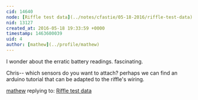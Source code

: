 ```yaml
---
cid: 14640
node: [Riffle test data](../notes/cfastie/05-18-2016/riffle-test-data)
nid: 13127
created_at: 2016-05-18 19:33:59 +0000
timestamp: 1463600039
uid: 4
author: [mathew](../profile/mathew)
---
```


I wonder about the erratic battery readings.  fascinating. 

Chris-- which sensors do you want to attach? perhaps we can find an arduino tutorial that can be adapted to the riffle's wiring.

[mathew](../profile/mathew) replying to: [Riffle test data](../notes/cfastie/05-18-2016/riffle-test-data)

